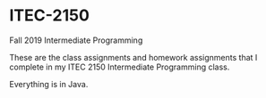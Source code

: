 # ITEC-2150
Fall 2019 Intermediate Programming

These are the class assignments and homework assignments that I complete in my ITEC 2150 Intermediate Programming class.

Everything is in Java.
